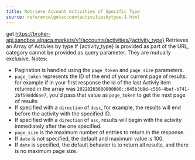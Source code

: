 ```yaml
---
title: Retrieve Account Activities of Specific Type
source: reference\getaccountactivitiesbytype-1.html
---
```


get https://broker-api.sandbox.alpaca.markets/v1/accounts/activities/{activity_type}
Retrieves an Array of Activies by type
If {activity_type} is provided as part of the URL, category cannot be provided as query parameter. They are mutually exclusive.
Notes:
* Pagination is handled using the `page_token` and `page_size` parameters.
* `page_token` represents the ID of the end of your current page of results.  
for example if in your first response the id of the last Activiy item returned in the array was `20220203000000000::045b3b8d-c566-4bef-b741-2bf598dd6ae7`, you'd pass that value as `page_token` to get the next page of results
* If specified with a `direction` of `desc`, for example, the results will end before the activity with the specified ID.
* If specified with a `direction` of `asc`, results will begin with the activity immediately after the one specified.
* `page_size` is the maximum number of entries to return in the response.
* If `date` is not specified, the default and maximum value is 100.
* If `date` is specified, the default behavior is to return all results, and there is no maximum page size.
